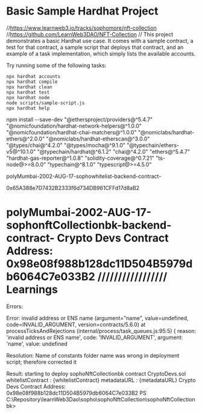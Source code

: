 # Basic Sample Hardhat Project
//https://www.learnweb3.io/tracks/sophomore/nft-collection
//https://github.com/LearnWeb3DAO/NFT-Collection
//
This project demonstrates a basic Hardhat use case. It comes with a sample contract, a test for that contract, a sample script that deploys that contract, and an example of a task implementation, which simply lists the available accounts.

Try running some of the following tasks:

```shell
npx hardhat accounts
npx hardhat compile
npx hardhat clean
npx hardhat test
npx hardhat node
node scripts/sample-script.js
npx hardhat help
```
npm install --save-dev "@ethersproject/providers@^5.4.7" "@nomicfoundation/hardhat-network-helpers@^1.0.0" "@nomicfoundation/hardhat-chai-matchers@^1.0.0" "@nomiclabs/hardhat-ethers@^2.0.0" "@nomiclabs/hardhat-etherscan@^3.0.0" "@types/chai@^4.2.0" "@types/mocha@^9.1.0" "@typechain/ethers-v5@^10.1.0" "@typechain/hardhat@^6.1.2" "chai@^4.2.0" "ethers@^5.4.7" "hardhat-gas-reporter@^1.0.8" "solidity-coverage@^0.7.21" "ts-node@>=8.0.0" "typechain@^8.1.0" "typescript@>=4.5.0"

polyMumbai-2002-AUG-17-sophowhitelist-backend-contract-

0x65A388e7D7432B2333f6d734DB961CFFd17d8aB2

polyMumbai-2002-AUG-17-sophonftCollectionbk-backend-contract-
Crypto Devs Contract Address: 0x98e08f988b128dc11D504B5979db6064C7e033B2
/////////////////
Learnings
=========
Errors:

Error: invalid address or ENS name (argument="name", value=undefined, code=INVALID_ARGUMENT, version=contracts/5.6.0)
   at processTicksAndRejections (internal/process/task_queues.js:95:5) {
  reason: 'invalid address or ENS name',
  code: 'INVALID_ARGUMENT',
  argument: 'name',
  value: undefined

Resolution: Name of constants folder name was wrong in deployment script; therefore corrected it

Result:
starting to deploy sophoNftCollectionbk contract CryptoDevs.sol
whitelistContract : {whitelistContract}
metadataURL : {metadataURL}
Crypto Devs Contract Address: 0x98e08f988b128dc11D504B5979db6064C7e033B2
PS C:\Repository\learnWeb3Dao\sopho\sophoNftCollection\sophoNftCollectionbk>

